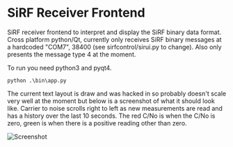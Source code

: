 # SiRF Receiver Frontend
SiRF receiver frontend to interpret and display the SiRF binary data format. Cross platform python/Qt, currently only receives SiRF binary messages at a hardcoded "COM7", 38400 (see sirfcontrol/sirui.py to change). Also only presents the message type 4 at the moment. 

To run you need python3 and pyqt4.

```
python .\bin\app.py
```

The current text layout is draw and was hacked in so probably doesn't scale very well at the moment but below is a screenshot of what it should look like. Carrier to noise scrolls right to left as new measurements are read and has a history over the last 10 seconds. The red C/No is when the C/No is zero, green is when there is a positive reading other than zero.

![Screenshot](https://cloud.githubusercontent.com/assets/13421296/23341108/7e0c523c-fc39-11e6-93f5-445c537a34c1.png)
